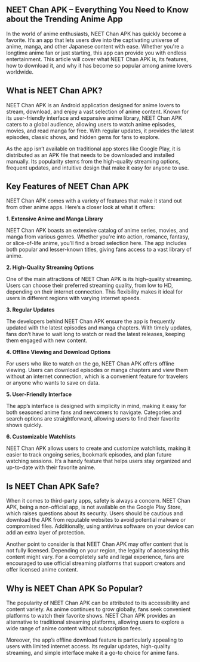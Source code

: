 ## NEET Chan APK – Everything You Need to Know about the Trending Anime App

In the world of anime enthusiasts, NEET Chan APK has quickly become a favorite. It’s an app that lets users dive into the captivating universe of anime, manga, and other Japanese content with ease. Whether you're a longtime anime fan or just starting, this app can provide you with endless entertainment. This article will cover what NEET Chan APK is, its features, how to download it, and why it has become so popular among anime lovers worldwide.

## What is NEET Chan APK?

NEET Chan APK is an Android application designed for anime lovers to stream, download, and enjoy a vast selection of anime content. Known for its user-friendly interface and expansive anime library, NEET Chan APK caters to a global audience, allowing users to watch anime episodes, movies, and read manga for free. With regular updates, it provides the latest episodes, classic shows, and hidden gems for fans to explore.

As the app isn’t available on traditional app stores like Google Play, it is distributed as an APK file that needs to be downloaded and installed manually. Its popularity stems from the high-quality streaming options, frequent updates, and intuitive design that make it easy for anyone to use.

## Key Features of NEET Chan APK

NEET Chan APK comes with a variety of features that make it stand out from other anime apps. Here’s a closer look at what it offers:

**1. Extensive Anime and Manga Library**

NEET Chan APK boasts an extensive catalog of anime series, movies, and manga from various genres. Whether you're into action, romance, fantasy, or slice-of-life anime, you’ll find a broad selection here. The app includes both popular and lesser-known titles, giving fans access to a vast library of anime.

**2. High-Quality Streaming Options**

One of the main attractions of NEET Chan APK is its high-quality streaming. Users can choose their preferred streaming quality, from low to HD, depending on their internet connection. This flexibility makes it ideal for users in different regions with varying internet speeds.

**3. Regular Updates**

The developers behind NEET Chan APK ensure the app is frequently updated with the latest episodes and manga chapters. With timely updates, fans don’t have to wait long to watch or read the latest releases, keeping them engaged with new content.

**4. Offline Viewing and Download Options**

For users who like to watch on the go, NEET Chan APK offers offline viewing. Users can download episodes or manga chapters and view them without an internet connection, which is a convenient feature for travelers or anyone who wants to save on data.

**5. User-Friendly Interface**

The app’s interface is designed with simplicity in mind, making it easy for both seasoned anime fans and newcomers to navigate. Categories and search options are straightforward, allowing users to find their favorite shows quickly.

**6. Customizable Watchlists**

NEET Chan APK allows users to create and customize watchlists, making it easier to track ongoing series, bookmark episodes, and plan future watching sessions. It’s a handy feature that helps users stay organized and up-to-date with their favorite anime.

## Is NEET Chan APK Safe?

When it comes to third-party apps, safety is always a concern. NEET Chan APK, being a non-official app, is not available on the Google Play Store, which raises questions about its security. Users should be cautious and download the APK from reputable websites to avoid potential malware or compromised files. Additionally, using antivirus software on your device can add an extra layer of protection.

Another point to consider is that NEET Chan APK may offer content that is not fully licensed. Depending on your region, the legality of accessing this content might vary. For a completely safe and legal experience, fans are encouraged to use official streaming platforms that support creators and offer licensed anime content.

## Why is NEET Chan APK So Popular?

The popularity of NEET Chan APK can be attributed to its accessibility and content variety. As anime continues to grow globally, fans seek convenient platforms to watch their favorite shows. NEET Chan APK provides an alternative to traditional streaming platforms, allowing users to explore a wide range of anime content without subscription fees.

Moreover, the app’s offline download feature is particularly appealing to users with limited internet access. Its regular updates, high-quality streaming, and simple interface make it a go-to choice for anime fans.
